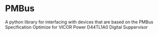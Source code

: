 # PMBus
A python library for interfacing with devices that are based on the PMBus Specification
Optimize for VICOR Power D44TL1A0 Digital Suppervisor
